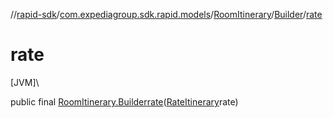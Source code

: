 //[rapid-sdk](../../../../index.md)/[com.expediagroup.sdk.rapid.models](../../index.md)/[RoomItinerary](../index.md)/[Builder](index.md)/[rate](rate.md)

# rate

[JVM]\

public final [RoomItinerary.Builder](index.md)[rate](rate.md)([RateItinerary](../../-rate-itinerary/index.md)rate)
